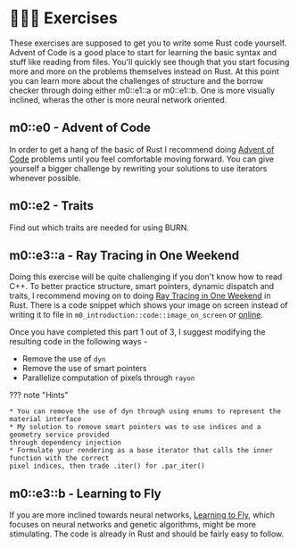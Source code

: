 # 👨🏼‍💻 Exercises
These exercises are supposed to get you to write some Rust code yourself. Advent of Code is a good place to start
for learning the basic syntax and stuff like reading from files. You'll quickly see though that you start focusing
more and more on the problems themselves instead on Rust. At this point you can learn more about the challenges
of structure and the borrow checker through doing either m0::e1::a or m0::e1::b. One is more visually inclined,
wheras the other is more neural network oriented.

## m0::e0 - Advent of Code
In order to get a hang of the basic of Rust I recommend doing [Advent of Code][1]
problems until you feel comfortable moving forward. You can give yourself a bigger challenge by rewriting your
solutions to use iterators whenever possible.

## m0::e2 - Traits
Find out which traits are needed for using BURN.

## m0::e3::a - Ray Tracing in One Weekend
Doing this exercise will be quite challenging if you don't know how to read C++. To better practice
structure, smart pointers, dynamic dispatch and traits, I recommend moving on to doing
[Ray Tracing in One Weekend][2] in Rust. There is a code snippet which shows your image on screen
instead of writing it to file in ```m0_introduction::code::image_on_screen``` or [online][0].

Once you have completed this part 1 out of 3, I suggest modifying the resulting code in the following ways -

* Remove the use of ```dyn```
* Remove the use of smart pointers
* Parallelize computation of pixels through ```rayon```

??? note "Hints"

    * You can remove the use of dyn through using enums to represent the material interface
    * My solution to remove smart pointers was to use indices and a geometry service provided
    through dependency injection
    * Formulate your rendering as a base iterator that calls the inner function with the correct
    pixel indices, then trade .iter() for .par_iter() 

## m0::e3::b - Learning to Fly
If you are more inclined towards neural networks, [Learning to Fly][3], which focuses on neural networks and genetic
algorithms, might be more stimulating. The code is already in Rust and should be fairly easy to follow.

[0]: https://github.com/absorensen/the-guide/tree/main/m0_introduction/code/image_on_screen
[1]: https://adventofcode.com/
[2]: https://raytracing.github.io/books/RayTracingInOneWeekend.html
[3]: https://pwy.io/posts/learning-to-fly-pt1/
